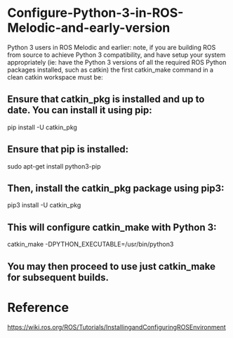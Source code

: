 # Configure-Python-3-in-ROS-Melodic-and-early-version

Python 3 users in ROS Melodic and earlier: note, if you are building ROS from source to achieve Python 3 compatibility, and have setup your system appropriately (ie: have the Python 3 versions of all the required ROS Python packages installed, such as catkin) the first catkin_make command in a clean catkin workspace must be:

## Ensure that catkin_pkg is installed and up to date. You can install it using pip:
 pip install -U catkin_pkg
## Ensure that pip is installed:
 sudo apt-get install python3-pip
## Then, install the catkin_pkg package using pip3:
  pip3 install -U catkin_pkg
## This will configure catkin_make with Python 3:
 catkin_make -DPYTHON_EXECUTABLE=/usr/bin/python3
## You may then proceed to use just catkin_make for subsequent builds.


# Reference 
https://wiki.ros.org/ROS/Tutorials/InstallingandConfiguringROSEnvironment
